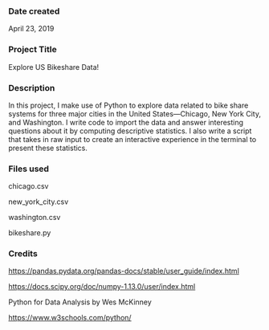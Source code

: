 ### Date created
April 23, 2019

### Project Title
Explore US Bikeshare Data!

### Description
In this project, I make use of Python to explore data related to bike share systems for three major cities in the United States—Chicago, New York City, and Washington. I write code to import the data and answer interesting questions about it by computing descriptive statistics. I also write a script that takes in raw input to create an interactive experience in the terminal to present these statistics.

### Files used
chicago.csv

new_york_city.csv

washington.csv

bikeshare.py

### Credits
https://pandas.pydata.org/pandas-docs/stable/user_guide/index.html

https://docs.scipy.org/doc/numpy-1.13.0/user/index.html

Python for Data Analysis by Wes McKinney

https://www.w3schools.com/python/
